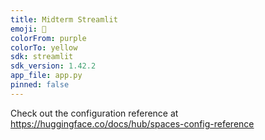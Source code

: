 ```yaml
---
title: Midterm Streamlit
emoji: 🐢
colorFrom: purple
colorTo: yellow
sdk: streamlit
sdk_version: 1.42.2
app_file: app.py
pinned: false
---
```


Check out the configuration reference at https://huggingface.co/docs/hub/spaces-config-reference
